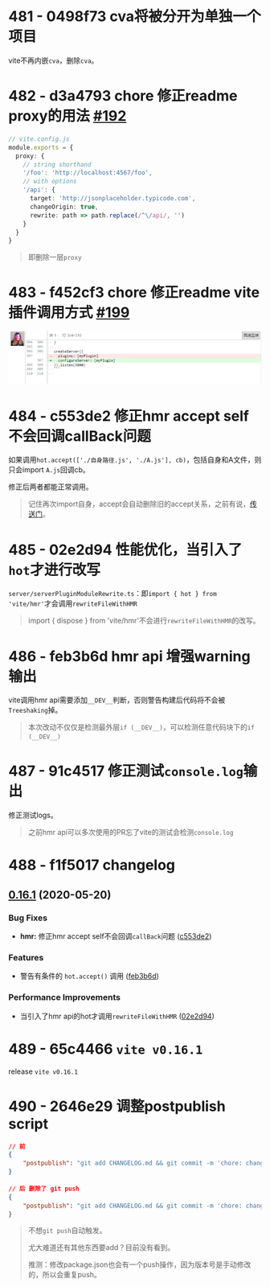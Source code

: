 # 481 - 0498f73 cva将被分开为单独一个项目

vite不再内嵌`cva`，删除`cva`。



# 482 - d3a4793 chore 修正readme proxy的用法 [#192](https://github.com/vitejs/vite/pull/192)

```typescript
// vite.config.js
module.exports = {
  proxy: {
    // string shorthand
    '/foo': 'http://localhost:4567/foo',
    // with options
    '/api': {
      target: 'http://jsonplaceholder.typicode.com',
      changeOrigin: true,
      rewrite: path => path.replace(/^\/api/, '')
    }
  }
}
```

> 即删除一层`proxy`



# 483 - f452cf3 chore 修正readme vite插件调用方式 [#199](https://github.com/vitejs/vite/pull/199)

![1](1.png)



# 484 - c553de2 修正hmr accept self不会回调callBack问题

如果调用`hot.accept(['./自身路径.js', './A.js'], cb)`，包括自身和A文件，则只会import `A.js`回调cb。

修正后两者都能正常调用。

> 记住再次import自身，accept会自动删除旧的accept关系，之前有说，[传送门](https://github.com/Kingbultsea/vite-analysis/blob/8f69f883b9bbfc856a87259789ca350734a8a3b1/441-450/441-450.md#%E4%B8%BA%E4%BB%80%E4%B9%88%E8%87%AA%E8%BA%AB%E5%BC%95%E5%85%A5%E8%A6%81%E6%B8%85%E7%A9%BA)。



# 485 - 02e2d94 性能优化，当引入了`hot`才进行改写

`server/serverPluginModuleRewrite.ts`：即`import { hot } from 'vite/hmr'`才会调用`rewriteFileWithHMR`

> import { dispose } from 'vite/hmr'不会进行`rewriteFileWithHMR`的改写。



# 486 - feb3b6d hmr api 增强warning输出

vite调用hmr api需要添加`__DEV__`判断，否则警告构建后代码将不会被`Treeshaking`掉。

> 本次改动不仅仅是检测最外层`if (__DEV__)`，可以检测任意代码块下的`if (__DEV__)`



# 487 - 91c4517 修正测试`console.log`输出

修正测试logs。

> 之前hmr api可以多次使用的PR忘了vite的测试会检测`console.log`



# 488 - f1f5017 changelog

## [0.16.1](https://github.com/vuejs/vite/compare/v0.16.0...v0.16.1) (2020-05-20)

### Bug Fixes

- **hmr:** 修正hmr accept self不会回调`callBack`问题 ([c553de2](https://github.com/vuejs/vite/commit/c553de26234e64ed3cdccd216630a6b5cd49f8f8))

### Features

- 警告有条件的 `hot.accept()` 调用 ([feb3b6d](https://github.com/vuejs/vite/commit/feb3b6d29381c80e6e24a7f629941d1401401cf5))

### Performance Improvements

- 当引入了hmr api的hot才调用`rewriteFileWithHMR` ([02e2d94](https://github.com/vuejs/vite/commit/02e2d94bb77b93103987f6940ca3b11ae30d65b4))



# 489 - 65c4466 `vite v0.16.1`

release `vite v0.16.1`



# 490 - 2646e29 调整postpublish script

```json
// 前
{
    "postpublish": "git add CHANGELOG.md && git commit -m 'chore: changelog [ci skip]' && git push"
}

// 后 删除了 git push
{
    "postpublish": "git add CHANGELOG.md && git commit -m 'chore: changelog [ci skip]'"
}
```

> 不想`git push`自动触发。
>
> 尤大难道还有其他东西要add？目前没有看到。
>
> 推测：修改package.json也会有一个push操作，因为版本号是手动修改的，所以会重复push。

